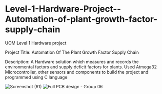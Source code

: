 # Level-1-Hardware-Project--Automation-of-plant-growth-factor-supply-chain
UOM Level 1 Hardware project

Project Title:
    Automation Of The Plant Growth Factor Supply
Chain

Description: 
  A Hardware solution which measures and records
  the environmental factors and supply deficit factors for plants.
  Used Atmega32 Microcontroller, other sensors and
  components to build the project and programmed using C
  language

![Screenshot (91)](https://user-images.githubusercontent.com/72347305/189924935-963bdc6b-50dc-4180-a7a6-f4e5d43e4db1.png)
![Full PCB design - Group 06](https://user-images.githubusercontent.com/72347305/189925148-04f6badb-59b1-4b20-94ff-2fcb0dd2c876.png)
    
